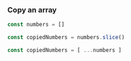 ### Copy an array

```js
const numbers = []

const copiedNumbers = numbers.slice()

const copiedNumbers = [ ...numbers ]



```

